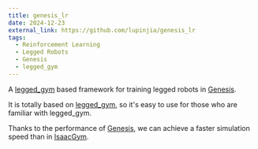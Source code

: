 ```yaml
---
title: genesis_lr
date: 2024-12-23
external_link: https://github.com/lupinjia/genesis_lr
tags:
  - Reinforcement Learning
  - Legged Robots
  - Genesis
  - legged_gym
---
```


A [legged_gym](https://github.com/leggedrobotics/legged_gym) based framework for training legged robots in [Genesis](https://github.com/Genesis-Embodied-AI/Genesis/tree/main).

It is totally based on [legged_gym](https://github.com/leggedrobotics/legged_gym), so it's easy to use for those who are familiar with legged_gym.

Thanks to the performance of [Genesis](https://github.com/Genesis-Embodied-AI/Genesis/tree/main), we can achieve a faster simulation speed than in [IsaacGym](https://developer.nvidia.com/isaac-gym).
<!--more-->

